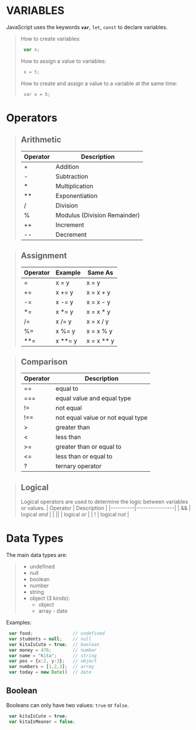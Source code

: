 ​
# VARIABLES
JavaScript uses the keywords **`var`**, `let`, `const` to declare variables.
> How to create variables: 
> ~~~js
>  var x;
> ~~~
> How to assign a value to variables:
> ~~~js
>  x = 5;
> ~~~
> How to create and assign a value to a variable at the same time:
> ~~~js*emphasized text*
>  var x = 5;
> ~~~


# Operators
> ## Arithmetic
> | Operator | Description                   |
> |----------|-------------------------------|
> | +        | Addition                      |
> | -        | Subtraction                   |
> | *        | Multiplication                |
> | **       | Exponentiation                |
> | /        | Division                      |
> | %        | Modulus (Division Remainder)  |
> | ++       | Increment                     |
> | --       | Decrement                     |

> ## Assignment
> | Operator | Example |  Same As   |
> |----------|---------|------------|
> | =        | x = y   | x = y      |
> | +=       | x += y  | x = x + y  |
> | -=       | x -= y  | x = x - y  |
> | *=       | x *= y  | x = x * y  |
> | /=       | x /= y  | x = x / y  |
> | %=       | x %= y  | x = x % y  |
> | **=      | x **= y | x = x ** y |

> ## Comparison
> | Operator | Description                        |
> |----------|------------------------------------|
> | ==       | equal to                           |
> | ===      | equal value and equal type         |
> | !=       | not equal                          |
> | !==      | not equal value or not equal type  |
> | >        | greater than                       |
> | <        | less than                          |
> | >=       | greater than or equal to           |
> | <=       | less than or equal to              |
> | ?        | ternary operator                   |

> ## Logical
> Logical operators are used to determine the logic between variables or values.
> | Operator | Description    |
> |----------|----------------|
> | &&       | logical *and*  |
> | \|\|     | logical *or*   |
> | !        | logical *not*  |


# Data Types

The main data types are:
> - undefined
> - null
> - boolean
> - number
> - string
> - object (3 kinds):
>      - object
>      - array
> 		- date

Examples:
```js
 var food;               // undefined
 var students = null;    // null
 var kitaIsCute = true;  // boolean
 var money = 476;        // number
 var name = "Kita";      // string
 var pos = {x:2, y:3};   // object
 var numbers = [1,2,3];  // array
 var today = new Date()  // date
```

## Boolean
Booleans can only have two values: `true` or `false`.
```js
 var kitaIsCute = true;
 var kitaIsMeaner = false;
```

